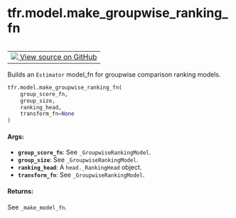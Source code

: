 <div itemscope itemtype="http://developers.google.com/ReferenceObject">
<meta itemprop="name" content="tfr.model.make_groupwise_ranking_fn" />
<meta itemprop="path" content="Stable" />
</div>

# tfr.model.make_groupwise_ranking_fn

<table class="tfo-notebook-buttons tfo-api" align="left">

<td>
  <a target="_blank" href="https://github.com/tensorflow/ranking/tree/master/tensorflow_ranking/python/model.py">
    <img src="https://www.tensorflow.org/images/GitHub-Mark-32px.png" />
    View source on GitHub
  </a>
</td></table>

Builds an `Estimator` model_fn for groupwise comparison ranking models.

```python
tfr.model.make_groupwise_ranking_fn(
    group_score_fn,
    group_size,
    ranking_head,
    transform_fn=None
)
```

<!-- Placeholder for "Used in" -->

#### Args:

*   <b>`group_score_fn`</b>: See `_GroupwiseRankingModel`.
*   <b>`group_size`</b>: See `_GroupwiseRankingModel`.
*   <b>`ranking_head`</b>: A `head._RankingHead` object.
*   <b>`transform_fn`</b>: See `_GroupwiseRankingModel`.

#### Returns:

See `_make_model_fn`.
